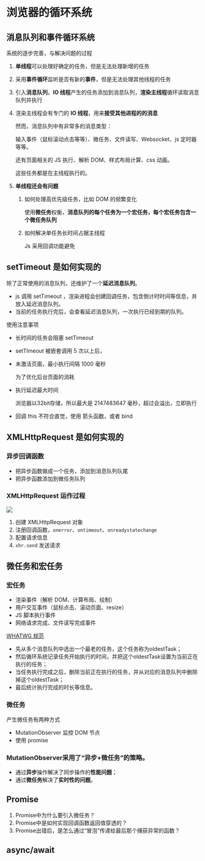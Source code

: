 # 浏览器的循环系统

## 消息队列和事件循环系统

系统的逐步完善，与解决问题的过程

1. **单线程**可以处理好确定的任务，但是无法处理新增的任务

2. 采用**事件循环**监听是否有新的**事件**，但是无法处理其他线程的任务

3. 引入**消息队列**，**IO 线程**产生的任务添加到消息队列，**渲染主线程**循环读取消息队列并执行

4. 渲染主线程会有专门的 **IO 线程**，用来**接受其他进程的的消息**

   然而，消息队列中有非常多的消息类型：

   输入事件（鼠标滚动点击等等）、微任务、文件读写、Websocket、js 定时器等等。

   还有页面相关的 JS 执行、解析 DOM、样式布局计算、css 动画。

   这些任务都是在主线程执行的。

5. **单线程还会有问题**

   1. 如何处理高优先级任务，比如 DOM 的频繁变化

      使用**微任务**权衡，**消息队列的每个任务为一个宏任务，每个宏任务包含一个微任务队列**

   2. 如何解决单任务长时间占据主线程

      Js  采用回调功能避免

   




## setTimeout 是如何实现的

除了正常使用的消息队列，还维护了一个**延迟消息队列**。

- js 调用 setTimeout ，渲染进程会创建回调任务，包含倒计时时间等信息，并放入延迟消息队列。
- 当前的任务执行完后，会查看延迟消息队列，一次执行已经到期的队列。

使用注意事项

- 长时间的任务会阻塞 setTimeout
- setTImeout 被嵌套调用 5 次以上后，

- 未激活页面，最小执行间隔 1000 毫秒

  为了优化后台页面的消耗

- 执行延迟最大时间

  浏览器以32bit存储，所以最大是 2147483647 毫秒，超过会溢出，立即执行

- 回调 this 不符合直觉，使用 箭头函数，或者 bind



## XMLHttpRequest 是如何实现的

### 异步回调函数

- 把异步函数做成一个任务，添加到消息队列队尾
- 把异步函数添加到微任务队列

### XMLHttpRequest 运作过程

![](https://file.simonwong.cn/blog/20210616105745.png)

1. 创建 XMLHttpRequest 对象
2. 注册回调函数，`onerror`、`ontimeout`、`onreadystatechange`
3. 配置请求信息
4. `xhr.send` 发送请求



## 微任务和宏任务

### 宏任务

- 渲染事件（解析 DOM、计算布局、绘制）
- 用户交互事件（鼠标点击、滚动页面、resize）
- JS 脚本执行事件
- 网络请求完成、文件读写完成事件

[WHATWG 规范](https://html.spec.whatwg.org/multipage/webappapis.html#event-loop-processing-model)

- 先从多个消息队列中选出一个最老的任务，这个任务称为oldestTask；
- 然后循环系统记录任务开始执行的时间，并把这个oldestTask设置为当前正在执行的任务；
- 当任务执行完成之后，删除当前正在执行的任务，并从对应的消息队列中删除掉这个oldestTask；
- 最后统计执行完成的时长等信息。

### 微任务

产生微任务有两种方式

- MutationObserver 监控 DOM 节点
- 使用 promise

### MutationObserver采用了“**异步+微任务**”的策略。

- 通过**异步**操作解决了同步操作的**性能问题**；
- 通过**微任务**解决了**实时性的问题**。

## Promise

1. Promise中为什么要引入微任务？
2. Promise中是如何实现回调函数返回值穿透的？
3. Promise出错后，是怎么通过“冒泡”传递给最后那个捕获异常的函数？



## async/await

